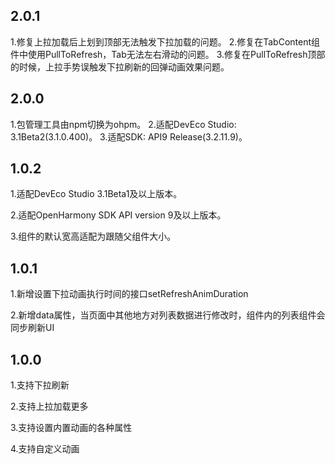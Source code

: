 ## 2.0.1

1.修复上拉加载后上划到顶部无法触发下拉加载的问题。
2.修复在TabContent组件中使用PullToRefresh，Tab无法左右滑动的问题。
3.修复在PullToRefresh顶部的时候，上拉手势误触发下拉刷新的回弹动画效果问题。

## 2.0.0

1.包管理工具由npm切换为ohpm。
2.适配DevEco Studio: 3.1Beta2(3.1.0.400)。
3.适配SDK: API9 Release(3.2.11.9)。

## 1.0.2

1.适配DevEco Studio 3.1Beta1及以上版本。

2.适配OpenHarmony SDK API version 9及以上版本。

3.组件的默认宽高适配为跟随父组件大小。

## 1.0.1

1.新增设置下拉动画执行时间的接口setRefreshAnimDuration

2.新增data属性，当页面中其他地方对列表数据进行修改时，组件内的列表组件会同步刷新UI

## 1.0.0
1.支持下拉刷新

2.支持上拉加载更多

3.支持设置内置动画的各种属性

4.支持自定义动画